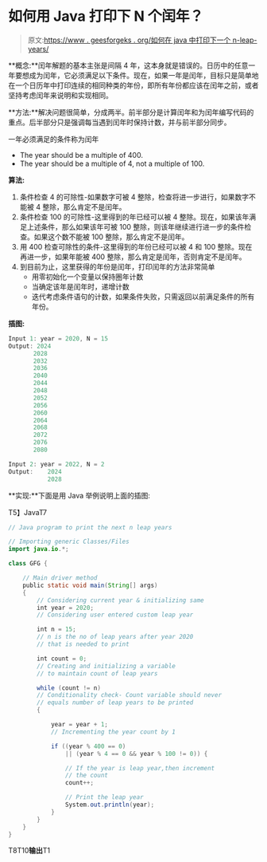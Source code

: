 # 如何用 Java 打印下 N 个闰年？

> 原文:[https://www . geesforgeks . org/如何在 java 中打印下一个 n-leap-years/](https://www.geeksforgeeks.org/how-to-print-the-next-n-leap-years-in-java/)

**概念:**闰年解题的基本主张是间隔 4 年，这本身就是错误的。日历中的任意一年要想成为闰年，它必须满足以下条件。现在，如果一年是闰年，目标只是简单地在一个日历年中打印连续的相同种类的年份，即所有年份都应该在闰年之前，或者坚持考虑闰年来说明和实现相同。

**方法:**解决问题很简单，分成两半。前半部分是计算闰年和为闰年编写代码的重点。后半部分只是强调每当遇到闰年时保持计数，并与前半部分同步。

一年必须满足的条件称为闰年

*   The year should be a multiple of 400.
*   The year should be a multiple of 4, not a multiple of 100.

**算法:**

1.  条件检查 4 的可除性-如果数字可被 4 整除，检查将进一步进行，如果数字不能被 4 整除，那么肯定不是闰年。
2.  条件检查 100 的可除性-这里得到的年已经可以被 4 整除。现在，如果该年满足上述条件，那么如果该年可被 100 整除，则该年继续进行进一步的条件检查。如果这个数不能被 100 整除，那么肯定不是闰年。
3.  用 400 检查可除性的条件-这里得到的年份已经可以被 4 和 100 整除。现在再进一步，如果年能被 400 整除，那么肯定是闰年，否则肯定不是闰年。
4.  到目前为止，这里获得的年份是闰年，打印闰年的方法非常简单
    *   用零初始化一个变量以保持圈年计数
    *   当确定该年是闰年时，递增计数
    *   迭代考虑条件语句的计数，如果条件失败，只需返回以前满足条件的所有年份。

**插图:**

```java
Input 1: year = 2020, N = 15
Output: 2024
       2028
       2032
       2036
       2040
       2044
       2048
       2052
       2056
       2060
       2064
       2068
       2072
       2076
       2080

Input 2: year = 2022, N = 2
Output:    2024
           2028
```

**实现:**下面是用 Java 举例说明上面的插图:

T5】JavaT7

```java
// Java program to print the next n leap years

// Importing generic Classes/Files
import java.io.*;

class GFG {

    // Main driver method
    public static void main(String[] args)
    {
        // Considering current year & initializing same
        int year = 2020;
        // Considering user entered custom leap year

        int n = 15;
        // n is the no of leap years after year 2020
        // that is needed to print

        int count = 0;
        // Creating and initializing a variable
        // to maintain count of leap years

        while (count != n)
        // Conditionality check- Count variable should never
        // equals number of leap years to be printed
        {

            year = year + 1;
            // Incrementing the year count by 1

            if ((year % 400 == 0)
                || (year % 4 == 0 && year % 100 != 0)) {

                // If the year is leap year,then increment
                // the count
                count++;

                // Print the leap year
                System.out.println(year);
            }
        }
    }
}
```

T8T10**输出**T1